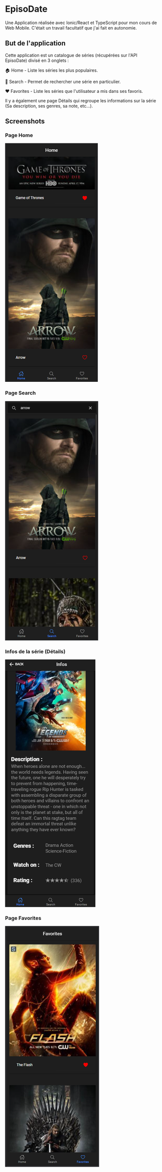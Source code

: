 # EpisoDate

Une Application réalisée avec Ionic/React et TypeScript pour mon cours de Web Mobile.
C'était un travail facultatif que j'ai fait en autonomie.

## But de l'application

Cette application est un catalogue de séries (récupérées sur l'API EpisoDate) divisé en 3 onglets :

🏠 Home - Liste les séries les plus populaires.

🔎 Search - Permet de rechercher une série en particulier.

❤️ Favorites - Liste les séries que l'utilisateur a mis dans ses favoris.

Il y a également une page Détails qui regroupe les informations sur la série (Sa description, ses genres, sa note, etc...).

## Screenshots

### Page Home
![alt text](https://github.com/EnzoCasalini/IMG/blob/main/EpisoDate1.png?raw=true)
### Page Search
![alt text](https://github.com/EnzoCasalini/IMG/blob/main/EpisoDate2.png?raw=true)
### Infos de la série (Détails)
![alt text](https://github.com/EnzoCasalini/IMG/blob/main/EpisoDate4.png?raw=true)
### Page Favorites
![alt text](https://github.com/EnzoCasalini/IMG/blob/main/EpisoDate3.png?raw=true)
